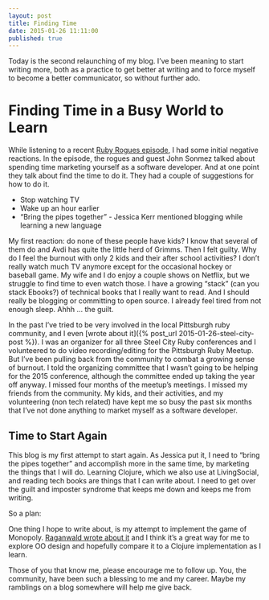 ```yaml
---
layout: post
title: Finding Time
date: 2015-01-26 11:11:00
published: true
---
```


Today is the second relaunching of my blog. I’ve been meaning to start writing more, both as a practice to get better at writing and to force myself to become a better communicator, so without further ado.

# Finding Time in a Busy World to Learn

While listening to a recent [Ruby Rogues episode](http://devchat.tv/ruby-rogues/187-marketing-yourself-as-a-software-developer-with-john-sonmez), I had some initial negative reactions. In the episode, the rogues and guest John Sonmez talked about spending time marketing yourself as a software developer. And at one point they talk about find the time to do it. They had a couple of suggestions for how to do it.

  * Stop watching TV
  * Wake up an hour earlier
  * “Bring the pipes together” - Jessica Kerr mentioned blogging while learning a new language

My first reaction: do none of these people have kids? I know that several of them do and Avdi has quite the little herd of Grimms. Then I felt guilty. Why do I feel the burnout with only 2 kids and their after school activities? I don’t really watch much TV anymore except for the occasional hockey or baseball game. My wife and I do enjoy a couple shows on Netflix, but we struggle to find time to even watch those. I have a growing “stack” (can you stack Ebooks?) of technical books that I really want to read. And I should really be blogging or committing to open source. I already feel tired from not enough sleep. Ahhh … the guilt. 

In the past I’ve tried to be very involved in the local Pittsburgh ruby community, and I even [wrote about it]({% post_url 2015-01-26-steel-city-post %}). I was an organizer for all three Steel City Ruby conferences and I volunteered to do video recording/editing for the Pittsburgh Ruby Meetup. But I’ve been pulling back from the community to combat a growing sense of burnout. I told the organizing committee that I wasn’t going to be helping for the 2015 conference, although the committee ended up taking the year off anyway. I missed four months of the meetup’s meetings. I missed my friends from the community. My kids, and their activities, and my volunteering (non tech related) have kept me so busy the past six months that I’ve not done anything to market myself as a software developer.

## Time to Start Again

This blog is my first attempt to start again. As Jessica put it, I need to “bring the pipes together” and accomplish more in the same time, by marketing the things that I will do. Learning Clojure, which we also use at LivingSocial, and reading tech books are things that I can write about. I need to get over the guilt and imposter syndrome that keeps me down and keeps me from writing.

So a plan:

One thing I hope to write about, is my attempt to implement the game of Monopoly. [Raganwald wrote about it](http://weblog.raganwald.com/2006/06/my-favourite-interview-question.html) and I think it’s a great way for me to explore OO design and hopefully compare it to a Clojure implementation as I learn.

Those of you that know me, please encourage me to follow up. You, the community, have been such a blessing to me and my career. Maybe my ramblings on a blog somewhere will help me give back.
